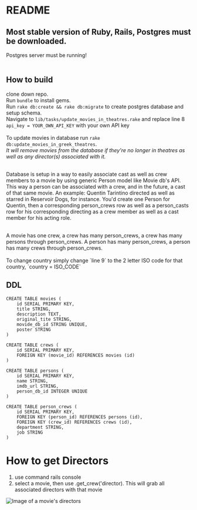 # README

## Most stable version of Ruby, Rails, Postgres must be downloaded. <br />
Postgres server must be running! <br />
</br>

## How to build
clone down repo. <br />
Run `bundle` to install gems. <br />
Run `rake db:create && rake db:migrate` to create postgres database and setup schema. <br />
Navigate to `lib/tasks/update_movies_in_theatres.rake` and replace line 8 `api_key = YOUR_OWN_API_KEY` with your own API key </br>
</br>
To update movies in database run `rake db:update_movies_in_greek_theatres`. <br />
*It will remove movies from the database if they're no longer in theatres as well as any director(s) associated with it.* <br />
</br>

Database is setup in a way to easily associate cast as well as crew members to a movie by using generic Person model like Movie db's API. This way a person can be associated with a crew, and in the future, a cast of that same movie. An example: Quentin Tarintino directed as well as starred in Reservoir Dogs, for instance. You'd create one Person for Quentin, then a corresponding person_crews row as well as a person_casts row for his corresponding directing as a crew member as well as a cast member for his acting role. <br />

<br />
A movie has one crew, a crew has many person_crews, a crew has many persons through person_crews. A person has many person_crews, a person has many crews through person_crews.

<br />
<br />
To change country simply change `line 9` to the 2 letter ISO code for that country, `country = ISO_CODE` </br>


## DDL

```
CREATE TABLE movies (
    id SERIAL PRIMARY KEY,
    title STRING,
    description TEXT,
    original_tite STRING,
    movide_db_id STRING UNIQUE,
    poster STRING
)

CREATE TABLE crews (
    id SERIAL PRIMARY KEY,
    FOREIGN KEY (movie_id) REFERENCES movies (id)
)

CREATE TABLE persons (
    id SERIAL PRIMARY KEY,
    name STRING,
    imdb_url STRING,
    person_db_id INTEGER UNIQUE
)

CREATE TABLE person_crews (
    id SERIAL PRIMARY KEY,
    FOREIGN KEY (person_id) REFERENCES persons (id),
    FOREIGN KEY (crew_id) REFERENCES crews (id),
    department STRING,
    job STRING   
)
```

# How to get Directors

1. use command rails console
2. select a movie, then use .get_crew('director). This will grab all associated directors with that movie

![Image of a movie's directors](https://i.ibb.co/8rvpfHf/Screen-Shot-2019-06-17-at-2-38-24-PM.png)
